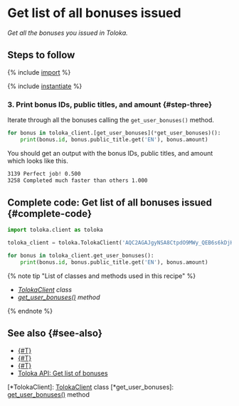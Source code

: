 # Get list of all bonuses issued

_Get all the bonuses you issued in Toloka._

## Steps to follow

{% include [import](../_includes/recipes/import.md) %}

{% include [instantiate](../_includes/recipes/instantiate.md) %}

### 3. Print bonus IDs, public titles, and amount {#step-three}

Iterate through all the bonuses calling the `get_user_bonuses()` method.

```python
for bonus in toloka_client.[get_user_bonuses](*get_user_bonuses)():
    print(bonus.id, bonus.public_title.get('EN'), bonus.amount)
```

You should get an output with the bonus IDs, public titles, and amount which looks like this.

```bash
3139 Perfect job! 0.500
3258 Completed much faster than others 1.000
```

## Complete code: Get list of all bonuses issued {#complete-code}

```python
import toloka.client as toloka

toloka_client = toloka.TolokaClient('AQC2AGAJgyNSA8CtpdO9MWy_QEB6s6kDjHUoElE', 'PRODUCTION')

for bonus in toloka_client.get_user_bonuses():
    print(bonus.id, bonus.public_title.get('EN'), bonus.amount)
```

{% note tip "List of classes and methods used in this recipe" %}

- _[TolokaClient](../reference/toloka.client.TolokaClient.md) class_
- _[get_user_bonuses()](../reference/toloka.client.TolokaClient.get_user_bonuses.md) method_

{% endnote %}

## See also {#see-also}

- [{#T}](../../guide/concepts/overview.md)
- [{#T}](./learn-basics.md)
- [{#T}](./use-cases.md)
- [Toloka API: Get list of bonuses](https://toloka.ai/docs/api/api-reference/#get-/user-bonuses)

[*TolokaClient]: [TolokaClient](../reference/toloka.client.TolokaClient.md) class
[*get_user_bonuses]: [get_user_bonuses()](../reference/toloka.client.TolokaClient.get_user_bonuses.md) method